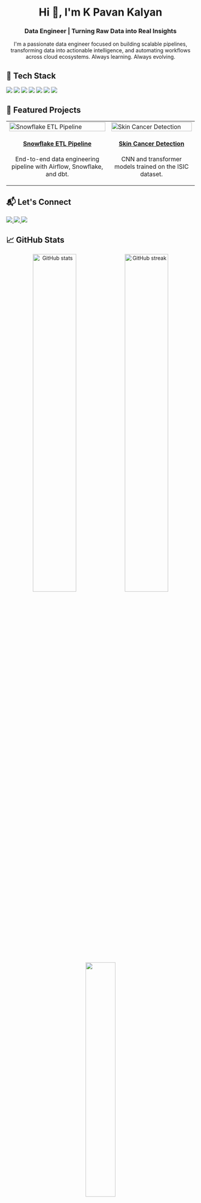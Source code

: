<!-- HEADER -->
<h1 align="center">Hi 👋, I'm K Pavan Kalyan</h1>
<h3 align="center">Data Engineer | Turning Raw Data into Real Insights</h3>

<!-- BIO -->
<p align="center">
  I'm a passionate data engineer focused on building scalable pipelines, transforming data into actionable intelligence, and automating workflows across cloud ecosystems. Always learning. Always evolving.
</p>

<!-- TECH SKILLS -->
<h2>🚀 Tech Stack</h2>
<p align="left">
  <img src="https://img.shields.io/badge/Python-3670A0?style=for-the-badge&logo=python&logoColor=white"/>
  <img src="https://img.shields.io/badge/SQL-005C84?style=for-the-badge&logo=postgresql&logoColor=white"/>
  <img src="https://img.shields.io/badge/Snowflake-29B5E8?style=for-the-badge&logo=snowflake&logoColor=white"/>
  <img src="https://img.shields.io/badge/Apache%20Spark-E25A1C?style=for-the-badge&logo=apachespark&logoColor=white"/>
  <img src="https://img.shields.io/badge/Airflow-017CEE?style=for-the-badge&logo=apacheairflow&logoColor=white"/>
  <img src="https://img.shields.io/badge/Power%20BI-F2C811?style=for-the-badge&logo=powerbi&logoColor=black"/>
  <img src="https://img.shields.io/badge/Terraform-7B42BC?style=for-the-badge&logo=terraform&logoColor=white"/>
</p>

<!-- PROJECTS -->
<h2>🧠 Featured Projects</h2>

<table>
  <tr>
    <td>
      <a href="https://github.com/your-username/snowflake-etl-pipeline">
        <img src="https://github.com/your-username/snowflake-etl-pipeline/raw/main/demo.gif" width="100%" alt="Snowflake ETL Pipeline"/>
        <h4 align="center">Snowflake ETL Pipeline</h4>
      </a>
      <p align="center">End-to-end data engineering pipeline with Airflow, Snowflake, and dbt.</p>
    </td>
    <td>
      <a href="https://github.com/your-username/skin-cancer-detection">
        <img src="https://github.com/your-username/skin-cancer-detection/raw/main/preview.png" width="100%" alt="Skin Cancer Detection"/>
        <h4 align="center">Skin Cancer Detection</h4>
      </a>
      <p align="center">CNN and transformer models trained on the ISIC dataset.</p>
    </td>
  </tr>
</table>

<!-- CONTACT -->
<h2>📬 Let's Connect</h2>
<p align="left">
  <a href="mailto:pavankalyan.kotha.03@gmail.com">
    <img src="https://img.shields.io/badge/Email-D14836?style=for-the-badge&logo=gmail&logoColor=white"/>
  </a>
  <a href="https://www.linkedin.com/in/kpavankalyan">
    <img src="https://img.shields.io/badge/LinkedIn-0A66C2?style=for-the-badge&logo=linkedin&logoColor=white"/>
  </a>
  <a href="https://github.com/your-username">
    <img src="https://img.shields.io/badge/GitHub-181717?style=for-the-badge&logo=github&logoColor=white"/>
  </a>
</p>

<!-- GITHUB STATS -->
<h2>📈 GitHub Stats</h2>
<p align="center">
  <img src="https://github-readme-stats.vercel.app/api?username=pavankalyan03&show_icons=true&theme=radical" alt="GitHub stats" width="48%"/>
  <img src="https://streak-stats.demolab.com?user=pavankalyan03&theme=radical" alt="GitHub streak" width="48%"/>
</p>
<p align="center">
  <img src="https://github-readme-stats.vercel.app/api/top-langs/?username=your-username&layout=compact&theme=radical" width="40%" />
</p>

<!-- FOOTER -->
<p align="center">
  <img src="https://capsule-render.vercel.app/api?type=waving&color=gradient&height=100&section=footer"/>
</p>
